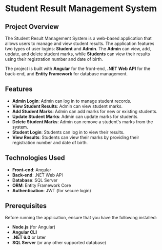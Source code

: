 # Student Result Management System

## Project Overview
The Student Result Management System is a web-based application that allows users to manage and view student results. The application features two types of user logins: **Student** and **Admin**. The **Admin** can view, add, update, and delete student marks, while **Students** can view their results using their registration number and date of birth.

The project is built with **Angular** for the front-end, **.NET Web API** for the back-end, and **Entity Framework** for database management.

## Features
- **Admin Login**: Admin can log in to manage student records.
- **View Student Results**: Admin can view student marks.
- **Add Student Marks**: Admin can add marks for new or existing students.
- **Update Student Marks**: Admin can update marks for students.
- **Delete Student Marks**: Admin can remove a student's marks from the system.
- **Student Login**: Students can log in to view their results.
- **View Results**: Students can view their marks by providing their registration number and date of birth.

## Technologies Used
- **Front-end**: Angular
- **Back-end**: .NET Web API
- **Database**: SQL Server
- **ORM**: Entity Framework Core
- **Authentication**: JWT (for secure login)

## Prerequisites
Before running the application, ensure that you have the following installed:
- **Node.js** (for Angular)
- **Angular CLI**
- **.NET 6.0** or later
- **SQL Server** (or any other supported database)




